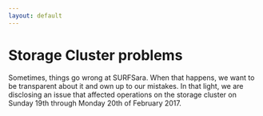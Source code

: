 ```yaml
---
layout: default
---
```


# Storage Cluster problems

Sometimes, things go wrong at SURFSara. When that happens, we want to be transparent about it and own up to our mistakes. In that light, we are disclosing an issue that affected operations on the storage cluster on Sunday 19th through Monday 20th of February 2017.
